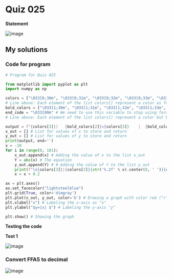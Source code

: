 # Quiz 025
**Statement**

![image](https://user-images.githubusercontent.com/111758436/202158501-6a23984a-6a40-4ff8-8539-3fc9be99023e.png)

## My solutions
### Code for program
```.py
# Program for Quiz 025

from matplotlib import pyplot as plt
import numpy as np

colors = ["\033[0;30m", "\033[0;31m", "\033[0;32m", "\033[0;33m", "\033[0;34m", "\033[0;35m", "\033[0;36m", "\033[0;37m"]
# Line above: Each element of the list colors[] represent a color as follows: black, red, green, yellow, blue, purple, cyan, white
bold_colors = ["\033[1;30m", "\033[1;31m", "\033[1;32m", "\033[1;33m", "\033[1;34m", "\033[1;35m", "\033[1;36m", "\033[1;37m"]
end_code = "\033[00m" # We need to use this variable to stop using formatting text (coloring in this code)
# Line above: Each element of the list colors[] represent a color but bold as follows: black, red, green, yellow, blue, purple, cyan, white

output = f"{colors[3]}|   {bold_colors[2]}x{colors[3]}    |  {bold_colors[1]}y(x){colors[3]}  |" # Heading text
x_out = [] # List for values of x to store and return
y_out = [] # List for values of y to store and return
print(output, end='')
x = -10
for i in range(0, 101):
    x_out.append(x) # Adding the value of x to the list x_out
    Y = abs(x) # The equation
    y_out.append(Y) # # Adding the value of Y to the list y_out
    print(f"\n{colors[3]}|{colors[2]}{str('%.2f' % x).center(8, ' ')}{colors[3]}|{colors[1]}{str('%.2f' % Y).center(8, ' ')}{colors[3]}|", end='') # Printing the x and y, answer of the equation
    x = x + 0.2

ax = plt.axes()
ax.set_facecolor("lightsteelblue")
plt.grid(True, color='dimgray')
plt.plot(x_out, y_out, color='b') # Drawing a graph with color red ("r") and market points (".")
plt.xlabel("x") # Labeling the x-axis as "x"
plt.ylabel("$y=|x| $") # Labeling the y-axis "y"

plt.show() # Showing the graph
```
**Testing the code**

**Test 1**

![image](https://user-images.githubusercontent.com/111758436/202172617-bfd518b3-6814-47d4-9f3f-281040ab2e8e.png)

### Convert FFA5 to decimal
![image](https://user-images.githubusercontent.com/111758436/203700579-75898ae0-5acc-498d-ba8b-432724a88d0e.png)
